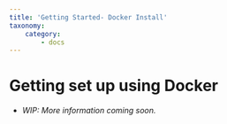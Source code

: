 ```yaml
---
title: 'Getting Started- Docker Install'
taxonomy:
    category:
        - docs
---
```




# Getting set up using Docker
- <i>WIP: More information coming soon.</i>
